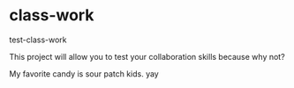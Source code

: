 # class-work
test-class-work

This project will allow you to test your collaboration skills because why not?

My favorite candy is sour patch kids. yay